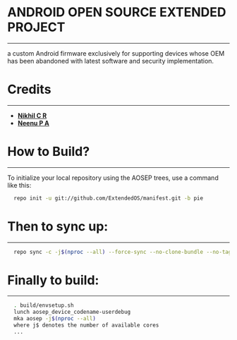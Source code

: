 # ANDROID OPEN SOURCE EXTENDED PROJECT 
--------------------------------------

a custom Android firmware exclusively for supporting devices whose
OEM has been abandoned with latest software and security implementation.

# Credits
---------
* [**Nikhil C R**](https://www.linkedin.com/in/nikhil-c-r-9153b162)
* [**Neenu P A**](https://www.linkedin.com/in/neenu-p-a-291045b8)


# How to Build?
-------------

To initialize your local repository using the AOSEP trees, use a 
command like this:

```bash
  repo init -u git://github.com/ExtendedOS/manifest.git -b pie
```
  
# Then to sync up:
----------------

```bash
  repo sync -c -j$(nproc --all) --force-sync --no-clone-bundle --no-tags
```

# Finally to build:
-----------------

```bash
  . build/envsetup.sh
  lunch aosep_device_codename-userdebug
  mka aosep -j$(nproc --all)
  where j$ denotes the number of available cores
  ...
